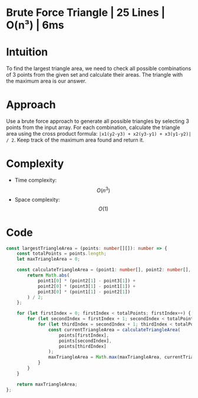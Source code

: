 # Brute Force Triangle | 25 Lines | O(n³) | 6ms

# Intuition
To find the largest triangle area, we need to check all possible combinations of 3 points from the given set and calculate their areas. The triangle with the maximum area is our answer.

# Approach
Use a brute force approach to generate all possible triangles by selecting 3 points from the input array. For each combination, calculate the triangle area using the cross product formula: `|x1(y2-y3) + x2(y3-y1) + x3(y1-y2)| / 2`. Keep track of the maximum area found and return it.

# Complexity
- Time complexity: $$O(n^3)$$
- Space complexity: $$O(1)$$

# Code
```typescript
const largestTriangleArea = (points: number[][]): number => {
    const totalPoints = points.length;
    let maxTriangleArea = 0;

    const calculateTriangleArea = (point1: number[], point2: number[], point3: number[]): number => {
        return Math.abs(
            point1[0] * (point2[1] - point3[1]) +
            point2[0] * (point3[1] - point1[1]) +
            point3[0] * (point1[1] - point2[1])
        ) / 2;
    };

    for (let firstIndex = 0; firstIndex < totalPoints; firstIndex++) {
        for (let secondIndex = firstIndex + 1; secondIndex < totalPoints; secondIndex++) {
            for (let thirdIndex = secondIndex + 1; thirdIndex < totalPoints; thirdIndex++) {
                const currentTriangleArea = calculateTriangleArea(
                    points[firstIndex], 
                    points[secondIndex], 
                    points[thirdIndex]
                );
                maxTriangleArea = Math.max(maxTriangleArea, currentTriangleArea);
            }
        }
    }

    return maxTriangleArea;
};
```
